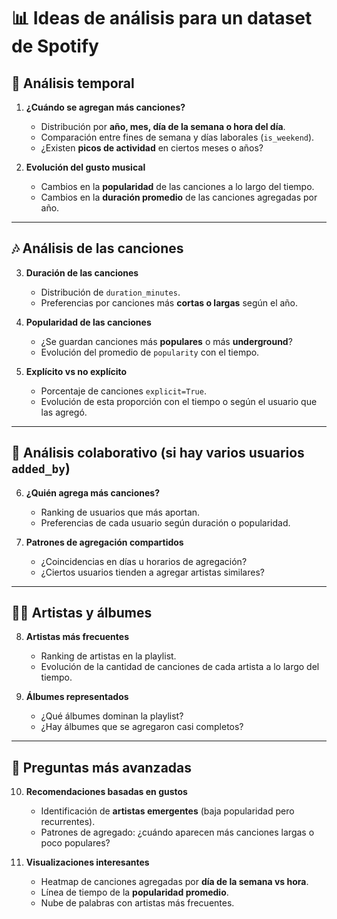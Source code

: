 # 📊 Ideas de análisis para un dataset de Spotify

## 📅 Análisis temporal
1. **¿Cuándo se agregan más canciones?**
   - Distribución por **año, mes, día de la semana o hora del día**.
   - Comparación entre fines de semana y días laborales (`is_weekend`).
   - ¿Existen **picos de actividad** en ciertos meses o años?

2. **Evolución del gusto musical**
   - Cambios en la **popularidad** de las canciones a lo largo del tiempo.
   - Cambios en la **duración promedio** de las canciones agregadas por año.

---

## 🎶 Análisis de las canciones
3. **Duración de las canciones**
   - Distribución de `duration_minutes`.
   - Preferencias por canciones más **cortas o largas** según el año.

4. **Popularidad de las canciones**
   - ¿Se guardan canciones más **populares** o más **underground**?
   - Evolución del promedio de `popularity` con el tiempo.

5. **Explícito vs no explícito**
   - Porcentaje de canciones `explicit=True`.
   - Evolución de esta proporción con el tiempo o según el usuario que las agregó.

---

## 👥 Análisis colaborativo (si hay varios usuarios `added_by`)
6. **¿Quién agrega más canciones?**
   - Ranking de usuarios que más aportan.
   - Preferencias de cada usuario según duración o popularidad.

7. **Patrones de agregación compartidos**
   - ¿Coincidencias en días u horarios de agregación?
   - ¿Ciertos usuarios tienden a agregar artistas similares?

---

## 👨‍🎤 Artistas y álbumes
8. **Artistas más frecuentes**
   - Ranking de artistas en la playlist.
   - Evolución de la cantidad de canciones de cada artista a lo largo del tiempo.

9. **Álbumes representados**
   - ¿Qué álbumes dominan la playlist?
   - ¿Hay álbumes que se agregaron casi completos?

---

## 🚀 Preguntas más avanzadas
10. **Recomendaciones basadas en gustos**
    - Identificación de **artistas emergentes** (baja popularidad pero recurrentes).
    - Patrones de agregado: ¿cuándo aparecen más canciones largas o poco populares?

11. **Visualizaciones interesantes**
    - Heatmap de canciones agregadas por **día de la semana vs hora**.
    - Línea de tiempo de la **popularidad promedio**.
    - Nube de palabras con artistas más frecuentes.